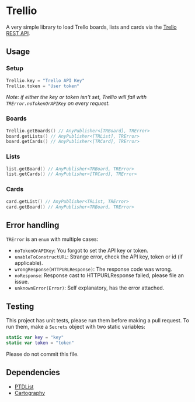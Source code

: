 # Trellio

A very simple library to load Trello boards, lists and cards via the [Trello REST API](https://developer.atlassian.com/cloud/trello/rest/).

## Usage
### Setup
```swift
Trellio.key = "Trello API Key"
Trellio.token = "User token"
```
_Note: if either the key or token isn't set, Trellio will fail with `TRError.noTokenOrAPIKey` on every request._

### Boards
```swift
Trellio.getBoards() // AnyPublisher<[TRBoard], TRError>
board.getLists() // AnyPublisher<[TRList], TRError>
board.getCards() // AnyPublisher<[TRCard], TRError>
```
### Lists
```swift
list.getBoard() // AnyPublisher<TRBoard, TRError>
list.getCards() // AnyPublisher<[TRCard], TRError>
```
### Cards
```swift
card.getList() // AnyPublisher<TRList, TRError>
card.getBoard() // AnyPublisher<TRBoard, TRError>
```
## Error handling
`TRError` is an `enum` with multiple cases:
* `noTokenOrAPIKey`: You forgot to set the API key or token.
* `unableToConstructURL`: Strange error, check the API key, token or id (if applicable).
* `wrongResponse(HTTPURLResponse)`: The response code was wrong.
* `noResponse`: Response cast to HTTPURLResponse failed, please file an issue.
* `unknownError(Error)`: Self explanatory, has the error attached.

## Testing
This project has unit tests, please run them before making a pull request. To run them, make a `Secrets` object with two static variables:
```swift
static var key = "key"
static var token = "token"
```
Please do not commit this file.

## Dependencies
* [PTDList](https://github.com/Patrik-svobodik/PTDList)
* [Cartography](https://github.com/robb/Cartography)
